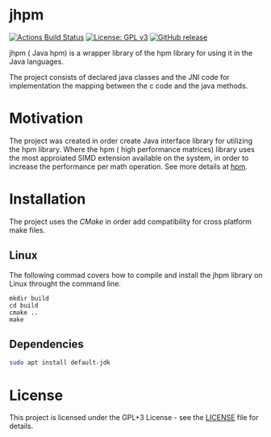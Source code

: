 # jhpm #
[![Actions Build Status](https://github.com/voldien/jhpm/workflows/jhpm/badge.svg?branch=master)](https://github.com/voldien/jhpm/actions)
[![License: GPL v3](https://img.shields.io/badge/License-GPLv3-blue.svg)](https://www.gnu.org/licenses/gpl-3.0)
[![GitHub release](https://img.shields.io/github/release/voldien/jhpm.svg)](https://github.com/voldien/jhpm/releases)

jhpm ( Java hpm) is a wrapper library of the hpm library for using it in the Java languages.

The project consists of declared java classes and the JNI code for implementation the mapping between the c code and the java methods.

# Motivation #

The project was created in order create Java interface library for utilizing the hpm library. Where the hpm ( high performance matrices) library uses the most approiated SIMD extension available on the system, in order to increase the performance per math operation. See more details at [hpm](https://github.com/voldien/hpm).

# Installation #

The project uses the *CMake* in order add compatibility for cross platform make files.
## Linux ##
The following commad covers how to compile and install the jhpm library on Linux throught the command line.
```
mkdir build
cd build
cmake ..
make
```

## Dependencies ##

```bash
sudo apt install default-jdk
```

# License #

This project is licensed under the GPL+3 License - see the [LICENSE](LICENSE) file for details.

